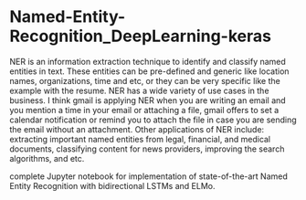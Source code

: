 # Named-Entity-Recognition_DeepLearning-keras

NER is an information extraction technique to identify and classify named entities in text. These entities can be pre-defined and generic like location names, organizations, time and etc, or they can be very specific like the example with the resume. NER has a wide variety of use cases in the business. I think gmail is applying NER when you are writing an email and you mention a time in your email or attaching a file, gmail offers to set a calendar notification or remind you to attach the file in case you are sending the email without an attachment. Other applications of NER include: extracting important named entities from legal, financial, and medical documents, classifying content for news providers, improving the search algorithms, and etc.


complete Jupyter notebook for implementation of state-of-the-art Named Entity Recognition with bidirectional LSTMs and ELMo.


